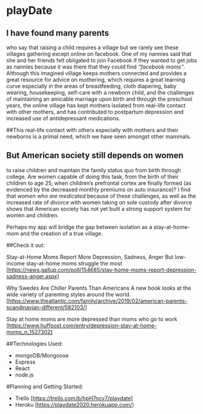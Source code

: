 playDate
=========


I have found many parents
------------------------- 
who say that raising a child requires a village but we rarely see these villages gathering except online on facebook. One of my nannies said that she and her friends felt obligated to join Facebook if they wanted to get jobs as nannies because it was there that they could find _“facebook moms”_. Although this imagined village keeps mothers connected and provides a great resource for advice on mothering, which requires a great learning curve especially in the areas of breastfeeding, cloth diapering, baby wearing, housekeeping, self-care with a newborn child, and the challenges of maintaining an amicable marriage upon birth and through the preschool years, the online village has kept mothers isolated from real-life contact with other mothers, and has contributed to postpartum depression and increased use of antidepressant medications.

##This real-life contact with others 
especially with mothers and their newborns is a primal need, which we have seen amongst other mammals.

But American society still depends on women
------------------------------------------- 
to raise children and maintain the family status quo from birth through college. Are women capable of doing this task, from the birth of their children to age 25, when children’s prefrontal cortex are finally formed (as evidenced by the decreased monthly premiums on auto insurance)? I find that _women who are medicated_ because of these challenges, as well as the increased rate of divorce with women taking on sole custody after divorce shows that American society has not yet built a strong support system for women and children.

Perhaps my app will bridge the gap between isolation as a stay-at-home-mom and the creation of a true village.

##Check it out:

Stay-at-Home Moms Report More Depression, Sadness, Anger But low-income stay-at-home moms struggle the most 
[https://news.gallup.com/poll/154685/stay-home-moms-report-depression-sadness-anger.aspx]

Why Swedes Are Chiller Parents Than Americans A new book looks at the wide variety of parenting styles around the world. 
[https://www.theatlantic.com/family/archive/2019/02/american-parents-scandinavian-different/582103/]

Stay at home moms are more depressed than moms who go to work 
[https://www.huffpost.com/entry/depression-stay-at-home-moms_n_1527302]

##Technologies Used:
* mongoDB/Mongoose
* Express
* React
* node.js

#Planning and Getting Started:
* Trello
[https://trello.com/b/hpH7ncv7/playdate]
* Heroku
[https://playdate2020.herokuapp.com/]

